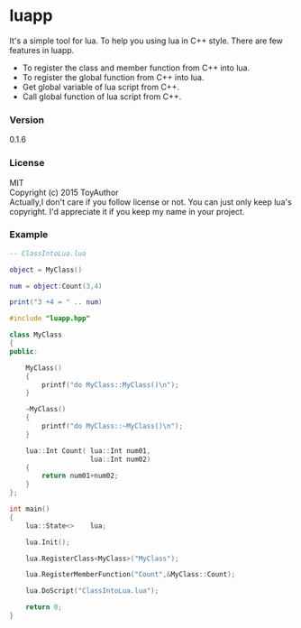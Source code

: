 # luapp
It's a simple tool for lua.
To help you using lua in C++ style.
There are few features in luapp.

- To register the class and member function from C++ into lua.
- To register the global function from C++ into lua.
- Get global variable of lua script from C++.
- Call global function of lua script from C++.

### Version
0.1.6

### License
MIT  
Copyright (c) 2015 ToyAuthor  
Actually,I don't care if you follow license or not.
You can just only keep lua's copyright.
I'd appreciate it if you keep my name in your project.

### Example

```lua
-- ClassIntoLua.lua

object = MyClass()

num = object:Count(3,4)

print("3 +4 = " .. num)
```

```c++
#include "luapp.hpp"

class MyClass
{
public:

	MyClass()
	{
		printf("do MyClass::MyClass()\n");
	}

	~MyClass()
	{
		printf("do MyClass::~MyClass()\n");
	}

	lua::Int Count( lua::Int num01,
	                lua::Int num02)
	{
		return num01+num02;
	}
};

int main()
{
	lua::State<>    lua;

	lua.Init();

	lua.RegisterClass<MyClass>("MyClass");

	lua.RegisterMemberFunction("Count",&MyClass::Count);

	lua.DoScript("ClassIntoLua.lua");

	return 0;
}
```
